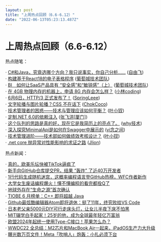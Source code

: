 ```yaml
---
layout: post
title: "上周热点回顾（6.6-6.12）"
date: "2022-06-13T05:23:13.487Z"
---
```

上周热点回顾（6.6-6.12）
================

热点随笔：

· [C#和Java，究竟选哪个方向？我只说事实，你自己分析……](https://www.cnblogs.com/freeflying/archive/2022/06/09/16359401.html) ([自由飞](https://www.cnblogs.com/freeflying/))  
· [构建基于React18的电子表格程序](https://www.cnblogs.com/powertoolsteam/archive/2022/06/09/16359020.html) ([葡萄城技术团队](https://www.cnblogs.com/powertoolsteam/))  
· [BI　如何让SaaS产品具有 “安全感”和“敏锐感”（上）](https://www.cnblogs.com/powertoolsteam/archive/2022/06/08/16355498.html) ([葡萄城技术团队](https://www.cnblogs.com/powertoolsteam/))  
· [在 4GB 物理内存的机器上，申请 8G 内存会怎么样？](https://www.cnblogs.com/xiaolincoding/archive/2022/06/08/16354881.html) ([小林coding](https://www.cnblogs.com/xiaolincoding/))  
· [6月6日，HTTP/3 正式发布了！](https://www.cnblogs.com/myshowtime/archive/2022/06/08/16354276.html) ([SpringLeee](https://www.cnblogs.com/myshowtime/))  
· [文字轮播与图片轮播？CSS 不在话下](https://www.cnblogs.com/coco1s/archive/2022/06/07/16350891.html) ([ChokCoco](https://www.cnblogs.com/coco1s/))  
· [技术管理者的困惑——技术与管理应该如何平衡？](https://www.cnblogs.com/yexiaochai/archive/2022/06/07/16348081.html) ([叶小钗](https://www.cnblogs.com/yexiaochai/))  
· [定制.NET 6.0的依赖注入](https://www.cnblogs.com/jackyfei/archive/2022/06/08/16354343.html) ([张飞洪\[厦门\]](https://www.cnblogs.com/jackyfei/))  
· [这个队列的思路是真的好，现在它是我简历上的亮点了。](https://www.cnblogs.com/thisiswhy/archive/2022/06/06/16347679.html) ([why技术](https://www.cnblogs.com/thisiswhy/))  
· [深入探究MinimalApi是如何在Swagger中展示的](https://www.cnblogs.com/wucy/archive/2022/06/06/16337780.html) ([yi念之间](https://www.cnblogs.com/wucy/))  
· [技术管理进阶——技术部如何做绩效考核设计？](https://www.cnblogs.com/yexiaochai/archive/2022/06/06/16348073.html) ([叶小钗](https://www.cnblogs.com/yexiaochai/))  
· [.net core 抛异常对性能影响的求证之路](https://www.cnblogs.com/jlion/archive/2022/06/11/16365572.html) ([Jlion](https://www.cnblogs.com/jlion/))

热点新闻：

· [真的，欧美乐坛快被TikTok逼疯了](https://news.cnblogs.com/n/722200/)  
· [新手向GitHub仓库提交PR，结果 “轰炸” 了近40万开发者](https://news.cnblogs.com/n/722155/)  
· [1行代码生成随机迷宫，这概率编程语言登GitHub热榜，WFC作者新作](https://news.cnblogs.com/n/722290/)  
· [大学女生废话编程爆火！懂不懂编程的看完都拴Q了](https://news.cnblogs.com/n/722494/)  
· [地球外存在“生命之源”首次确认](https://news.cnblogs.com/n/722266/)  
· [TIOBE 6 月榜单：C++ 即将超越 Java](https://news.cnblogs.com/n/722434/)  
· [Github最炫酷编辑器Atom即将退休：挺了11年，终究败给VS Code](https://news.cnblogs.com/n/722376/)  
· [日本老父亲5000元DIY可行走床头灯，让女儿半夜下床不怕黑](https://news.cnblogs.com/n/722161/)  
· [MIT辍学白手起家！25岁的他，成为全球最年轻亿万富翁](https://news.cnblogs.com/n/722157/)  
· [欧盟2024年起统一使用Type-C接口！苹果怎么办？](https://news.cnblogs.com/n/722260/)  
· [WWDC22 全总结：M2芯片和MacBook Air一起来，iPadOS生产力大升级](https://news.cnblogs.com/n/722165/)  
· [曝光数万页文件！Meta「吹哨人」炮轰：小扎必须下台](https://news.cnblogs.com/n/722116/)